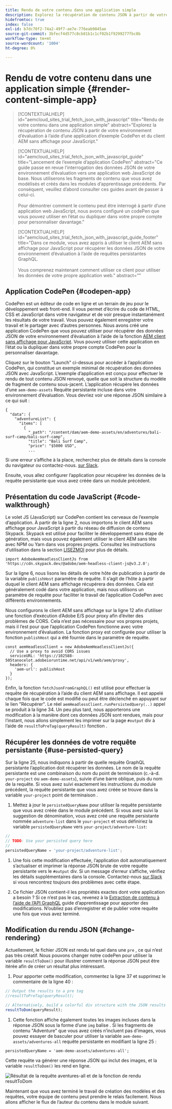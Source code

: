 ```yaml
---
title: Rendu de votre contenu dans une application simple
description: Explorez la récupération de contenu JSON à partir de votre environnement d’évaluation à l’aide d’une application d’exemple CodePen et du client AEM sans affichage pour JavaScript.
hidefromtoc: true
index: false
exl-id: b7dc70f2-74a2-49f7-ae7e-776eab9845ae
source-git-commit: 3bfecf4d577c8cb81b1c1cf02b1f9299277fbc8b
workflow-type: tm+mt
source-wordcount: '1004'
ht-degree: 0%

---
```



# Rendu de votre contenu dans une application simple {#render-content-simple-app}

>[!CONTEXTUALHELP]
>id="aemcloud_sites_trial_fetch_json_with_javascript"
>title="Rendu de votre contenu dans une application simple"
>abstract="Explorez la récupération de contenu JSON à partir de votre environnement d’évaluation à l’aide d’une application d’exemple CodePen et du client AEM sans affichage pour JavaScript."

>[!CONTEXTUALHELP]
>id="aemcloud_sites_trial_fetch_json_with_javascript_guide"
>title="Lancement de l’exemple d’application CodePen"
>abstract="Ce guide passe en revue l’interrogation des données JSON de votre environnement d’évaluation vers une application web JavaScript de base. Nous utiliserons les fragments de contenu que vous avez modélisés et créés dans les modules d’apprentissage précédents. Par conséquent, veuillez d’abord consulter ces guides avant de passer à celui-ci.<br><br>Pour démontrer comment le contenu peut être interrogé à partir d’une application web JavaScript, nous avons configuré un codePen que vous pouvez utiliser en l’état ou dupliquer dans votre propre compte pour personnaliser davantage."

>[!CONTEXTUALHELP]
>id="aemcloud_sites_trial_fetch_json_with_javascript_guide_footer"
>title="Dans ce module, vous avez appris à utiliser le client AEM sans affichage pour JavaScript pour récupérer les données JSON de votre environnement d’évaluation à l’aide de requêtes persistantes GraphQL.<br><br>Vous comprenez maintenant comment utiliser ce client pour utiliser les données de votre propre application web."
>abstract=""

## Application CodePen {#codepen-app}

CodePen est un éditeur de code en ligne et un terrain de jeu pour le développement web front-end. Il vous permet d’écrire du code de HTML, CSS et JavaScript dans votre navigateur et de voir presque instantanément les résultats de votre travail. Vous pouvez également enregistrer votre travail et le partager avec d’autres personnes. Nous avons créé une application CodePen que vous pouvez utiliser pour récupérer des données JSON de votre environnement d’évaluation à l’aide de la fonction [AEM client sans affichage pour JavaScript](https://github.com/adobe/aem-headless-client-js). Vous pouvez utiliser cette application en l’état ou la dupliquer dans votre propre compte CodePen pour la personnaliser davantage.

Cliquez sur le bouton &quot;Launch&quot; ci-dessus pour accéder à l’application CodePen, qui constitue un exemple minimal de récupération des données JSON avec JavaScript. L’exemple d’application est conçu pour effectuer le rendu de tout contenu JSON renvoyé, quelle que soit la structure du modèle de fragment de contenu sous-jacent. L’application récupère les données d’une `aem-demo-assets` Requête persistante incluse dans votre environnement d’évaluation. Vous devriez voir une réponse JSON similaire à ce qui suit :

```
{
  "data": {
    "adventureList": {
      "items": [
        {
          "_path": "/content/dam/aem-demo-assets/en/adventures/bali-surf-camp/bali-surf-camp",
          "title": "Bali Surf Camp",
          "price": "$5000 USD",
          ...
```

Si une erreur s’affiche à la place, recherchez plus de détails dans la console du navigateur ou contactez-nous. [sur Slack](https://adobe-dx-support.slack.com).

Ensuite, vous allez configurer l’application pour récupérer les données de la requête persistante que vous avez créée dans un module précédent.

## Présentation du code JavaScript {#code-walkthrough}

Le volet JS (JavaScript) sur CodePen contient les cerveaux de l’exemple d’application. À partir de la ligne 2, nous importons le client AEM sans affichage pour JavaScript à partir du réseau de diffusion de contenu Skypack. Skypack est utilisé pour faciliter le développement sans étape de génération, mais vous pouvez également utiliser le client AEM sans tête avec NPM ou Yarn dans vos propres projets. Consultez les instructions d’utilisation dans la section [LISEZMOI](https://github.com/adobe/aem-headless-client-js#aem-headless-client-for-javascript) pour plus de détails.

```
import AdobeAemHeadlessClientJs from 'https://cdn.skypack.dev/@adobe/aem-headless-client-js@v3.2.0';
```

Sur la ligne 6, nous lisons les détails de votre hôte de publication à partir de la variable `publishHost` paramètre de requête. Il s’agit de l’hôte à partir duquel le client AEM sans affichage récupérera des données. Cela est généralement codé dans votre application, mais nous utilisons un paramètre de requête pour faciliter le travail de l’application CodePen avec différents environnements.

Nous configurons le client AEM sans affichage sur la ligne 12 afin d’utiliser une fonction d’exécution d’Adobe E/S pour proxy afin d’éviter des problèmes de CORS. Cela n’est pas nécessaire pour vos propres projets, mais il l’est pour que l’application CodePen fonctionne avec votre environnement d’évaluation. La fonction proxy est configurée pour utiliser la fonction `publishHost` qui a été fournie dans le paramètre de requête.

```
const aemHeadlessClient = new AdobeAemHeadlessClientJs({
  // Use a proxy to avoid CORS issues
  serviceURL: 'https://102588-505tanocelot.adobeioruntime.net/api/v1/web/aem/proxy',
  headers: {
    'aem-url': publishHost
  }
});
```

Enfin, la fonction `fetchJsonFromGraphQL()` est utilisé pour effectuer la requête de récupération à l’aide du client AEM sans affichage. Il est appelé chaque fois que le code est modifié ou peut être déclenché en appuyant sur le lien &quot;Récupérer&quot;. Le réel `aemHeadlessClient.runPersistedQuery(..)` appel se produit à la ligne 34. Un peu plus tard, nous apporterons une modification à la manière dont ces données JSON sont rendues, mais pour l’instant, nous allons simplement les imprimer sur la page `#output` div à l’aide de `resultToPreTag(queryResult)` fonction .

## Récupérer les données de votre requête persistante {#use-persisted-query}

Sur la ligne 25, nous indiquons à partir de quelle requête GraphQL persistante l’application doit récupérer les données. Le nom de la requête persistante est une combinaison du nom du point de terminaison (c.-à-d. `your-project` ou `aem-demo-assets`), suivie d’une barre oblique, puis du nom de la requête. Si vous avez suivi exactement les instructions du module précédent, la requête persistante que vous avez créée se trouve dans la variable `your-project` point de terminaison .

1. Mettez à jour le `persistedQueryName` pour utiliser la requête persistante que vous avez créée dans le module précédent. Si vous avez suivi la suggestion de dénomination, vous avez créé une requête persistante nommée `adventure-list` dans le `your-project` et vous définiriez la variable `persistedQueryName` vers `your-project/adventure-list`:

```javascript
//
// TODO: Use your persisted query here
//
persistedQueryName = 'your-project/adventure-list';
```

1. Une fois cette modification effectuée, l’application doit automatiquement s’actualiser et imprimer la réponse JSON brute de votre requête persistante vers le `#output` div. Si un message d’erreur s’affiche, vérifiez les détails supplémentaires dans la console. Contactez-nous [sur Slack](https://adobe-dx-support.slack.com) si vous rencontrez toujours des problèmes avec cette étape.

1. Ce fichier JSON contient-il les propriétés exactes dont votre application a besoin ? Si ce n’est pas le cas, revenez à la [Extraction de contenu à l’aide de l’API GraphQL](https://experience.adobe.com/experiencemanager/learn/extract_content_using_graphql) guide d’apprentissage pour apporter des modifications. N’oubliez pas d’enregistrer et de publier votre requête une fois que vous avez terminé.

## Modification du rendu JSON {#change-rendering}

Actuellement, le fichier JSON est rendu tel quel dans une `pre` , ce qui n’est pas très créatif. Nous pouvons changer notre codePen pour utiliser la variable `resultToDom()` pour illustrer comment la réponse JSON peut être itérée afin de créer un résultat plus intéressant.

1. Pour apporter cette modification, commentez la ligne 37 et supprimez le commentaire de la ligne 40 :

```javascript
// Output the results to a pre tag
//resultToPreTag(queryResult);

// Alternatively, build a colorful div structure with the JSON results and render images inline
resultToDom(queryResult);
```

1. Cette fonction affiche également toutes les images incluses dans la réponse JSON sous la forme d’une `img` balise . Si les fragments de contenu &quot;Adventure&quot; que vous avez créés n’incluent pas d’images, vous pouvez essayer de basculer pour utiliser la variable `aem-demo-assets/adventures-all` requête persistante en modifiant la ligne 25 :

```
persistedQueryName = 'aem-demo-assets/adventures-all';
```

Cette requête va générer une réponse JSON qui inclut des images, et la variable `resultToDom()` les rend en ligne.

![Résultat de la requête aventures-all et de la fonction de rendu resultToDom](assets/do-not-localize/adventures-all-query-result.png)

Maintenant que vous avez terminé le travail de création des modèles et des requêtes, votre équipe de contenu peut prendre le relais facilement. Nous allons afficher le flux de l’auteur du contenu dans le module suivant.
